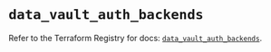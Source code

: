 # `data_vault_auth_backends`

Refer to the Terraform Registry for docs: [`data_vault_auth_backends`](https://registry.terraform.io/providers/hashicorp/vault/4.5.0/docs/data-sources/auth_backends).
